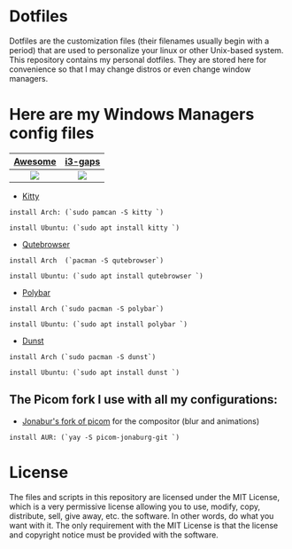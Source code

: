 # Dotfiles

Dotfiles are the customization files (their filenames usually begin with a period) that are used to personalize your linux or other Unix-based system. This repository contains my personal dotfiles. They are stored here for convenience so that I may change distros or even change window managers.


# Here are my Windows Managers config files

| [Awesome](https://github.com/Shoto31/Dotfiles/tree/main/.config/awesome)| [i3-gaps](https://github.com/Shoto31/Dotfiles/tree/main/.config/awesome)|
|:-------------:|:-------------:|
|![](https://i.imgur.com/mW4ApHZ.png)|![](https://i.imgur.com/OkW98Dp.pngg)|




- [Kitty](https://github.com/Shoto31/Dotfiles/tree/main/.config/kitty)  
```
install Arch: (`sudo pamcan -S kitty `)
```   
```
install Ubuntu: (`sudo apt install kitty `)
```  
          
- [Qutebrowser](https://github.com/Shoto31/Dotfiles/tree/main/.config/qutebrowser)

```
install Arch  (`pacman -S qutebrowser`)
```
```
install Ubuntu: (`sudo apt install qutebrowser `)
```  

- [Polybar](https://github.com/Shoto31/Dotfiles/tree/main/.config/polybar)
```
install Arch (`sudo pacman -S polybar`)
```
```
install Ubuntu: (`sudo apt install polybar `)
```  

- [Dunst](https://github.com/Shoto31/Dotfiles/tree/main/.config/dunst)
```
install Arch (`sudo pacman -S dunst`)
```
```
install Ubuntu: (`sudo apt install dunst `)
```  

## The Picom fork I use with all my configurations:
- [Jonabur's fork of picom](https://github.com/jonaburg/picom) for the compositor (blur and animations)  
```
install AUR: (`yay -S picom-jonaburg-git `)
```


# License
The files and scripts in this repository are licensed under the MIT License, which is a very permissive license allowing you to use, modify, copy, distribute, sell, give away, etc. the software. In other words, do what you want with it. The only requirement with the MIT License is that the license and copyright notice must be provided with the software.
